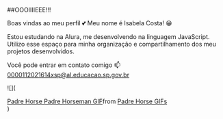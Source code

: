 ##OOOIIIIEEE!!!

Boas vindas ao meu perfil 💕
Meu nome é Isabela Costa! 😁

Estou estudando na Alura, me desenvolvendo na linguagem JavaScript.
Utilizo esse espaço para minha organização e compartilhamento dos meu projetos desenvolvidos.

Você pode entrar em contato comigo 📫
0000112021614xsp@al.educacao.sp.gov.br

![](<div class="tenor-gif-embed" data-postid="14847080630900535037" data-share-method="host" data-aspect-ratio="1.76596" data-width="100%"><a href="https://tenor.com/view/padre-horse-padre-padre-horseman-padre-horse-marcelo-gif-14847080630900535037">Padre Horse Padre Horseman GIF</a>from <a href="https://tenor.com/search/padre+horse-gifs">Padre Horse GIFs</a></div> <script type="text/javascript" async src="https://tenor.com/embed.js"></script>)
